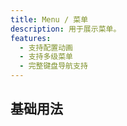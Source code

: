 ```yaml
---
title: Menu / 菜单
description: 用于展示菜单。
features:
  - 支持配置动画
  - 支持多级菜单
  - 完整键盘导航支持
---
```


## 基础用法
